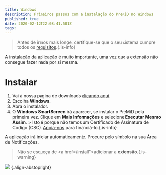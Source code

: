 ```yaml
---
title: Windows
description: Primeiros passos com a instalação do PreMiD no Windows
published: true
date: 2020-02-12T22:08:41.501Z
tags:
---
```


> Antes de irmos mais longe, certifique-se que o seu sistema cumpre todos os [requisitos](/install/requirements).{.is-info}

A instalação da aplicação é muito importante, uma vez que a extensão não consegue fazer nada por si mesma.

# Instalar
1. Vai à nossa página de downloads [clicando aqui](https://premid.app/downloads).
2. Escolha **Windows**.
3. Abra o instalador.
4. O **Windows SmartScreen** irá aparecer, se instalar o PreMiD pela primeira vez. Clique em **Mais Informações** e selecione **Executar Mesmo Assim**. > Isto é porque não temos um Certificado de Assinatura de Código (CSC). [Apoia-nos](https://www.patreon.com/Timeraa) para financiá-lo.{.is-info}

A aplicação irá iniciar automaticamente. Procure pelo símbolo na sua Área de Notificações.

> Não se esqueça de <a href=/install">adicionar a **extensão**</a>.{.is-warning}

![](https://a.icons8.com/djxbtnYm/GBjHDS/svg.svg) {.align-abstopright}
